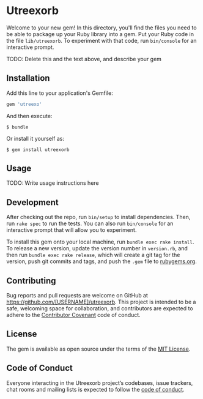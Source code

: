 # Utreexorb

Welcome to your new gem! In this directory, you'll find the files you need to be able to package up your Ruby library into a gem. Put your Ruby code in the file `lib/utreexorb`. To experiment with that code, run `bin/console` for an interactive prompt.

TODO: Delete this and the text above, and describe your gem

## Installation

Add this line to your application's Gemfile:

```ruby
gem 'utreexo'
```

And then execute:

    $ bundle

Or install it yourself as:

    $ gem install utreexorb

## Usage

TODO: Write usage instructions here

## Development

After checking out the repo, run `bin/setup` to install dependencies. Then, run `rake spec` to run the tests. You can also run `bin/console` for an interactive prompt that will allow you to experiment.

To install this gem onto your local machine, run `bundle exec rake install`. To release a new version, update the version number in `version.rb`, and then run `bundle exec rake release`, which will create a git tag for the version, push git commits and tags, and push the `.gem` file to [rubygems.org](https://rubygems.org).

## Contributing

Bug reports and pull requests are welcome on GitHub at https://github.com/[USERNAME]/utreexorb. This project is intended to be a safe, welcoming space for collaboration, and contributors are expected to adhere to the [Contributor Covenant](http://contributor-covenant.org) code of conduct.

## License

The gem is available as open source under the terms of the [MIT License](https://opensource.org/licenses/MIT).

## Code of Conduct

Everyone interacting in the Utreexorb project’s codebases, issue trackers, chat rooms and mailing lists is expected to follow the [code of conduct](https://github.com/[USERNAME]/utreexorb/blob/master/CODE_OF_CONDUCT.md).
